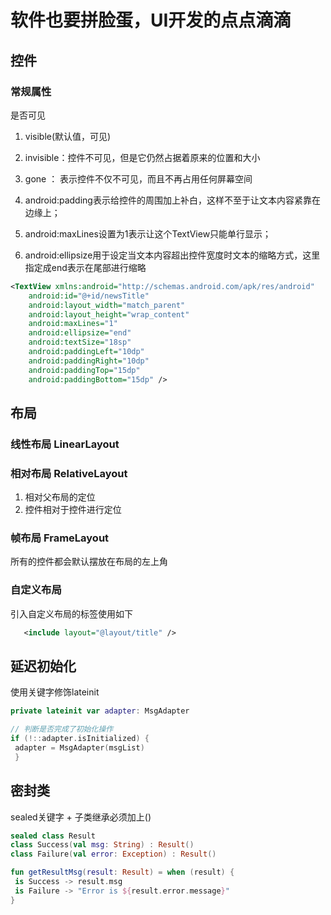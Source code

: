 # 软件也要拼脸蛋，UI开发的点点滴滴

## 控件


### 常规属性

是否可见
1. visible(默认值，可见)
2. invisible：控件不可见，但是它仍然占据着原来的位置和大小
3. gone ： 表示控件不仅不可见，而且不再占用任何屏幕空间

1. android:padding表示给控件的周围加上补白，这样不至于让文本内容紧靠在边缘上；
2. android:maxLines设置为1表示让这个TextView只能单行显示；
3. android:ellipsize用于设定当文本内容超出控件宽度时文本的缩略方式，这里指定成end表示在尾部进行缩略

```xml
<TextView xmlns:android="http://schemas.android.com/apk/res/android"
    android:id="@+id/newsTitle"
    android:layout_width="match_parent"
    android:layout_height="wrap_content"
    android:maxLines="1"
    android:ellipsize="end"
    android:textSize="18sp"
    android:paddingLeft="10dp"
    android:paddingRight="10dp"
    android:paddingTop="15dp"
    android:paddingBottom="15dp" />

```


## 布局

### 线性布局 LinearLayout


### 相对布局 RelativeLayout

1. 相对父布局的定位
2. 控件相对于控件进行定位   

### 帧布局 FrameLayout
所有的控件都会默认摆放在布局的左上角



### 自定义布局

引入自定义布局的标签使用如下

```xml
   <include layout="@layout/title" />

```
## 延迟初始化

使用关键字修饰lateinit
```kotlin
private lateinit var adapter: MsgAdapter

// 判断是否完成了初始化操作
if (!::adapter.isInitialized) {
 adapter = MsgAdapter(msgList)
 }

```


## 密封类
sealed关键字 + 子类继承必须加上()
```kotlin 
sealed class Result
class Success(val msg: String) : Result()
class Failure(val error: Exception) : Result()

fun getResultMsg(result: Result) = when (result) {
 is Success -> result.msg
 is Failure -> "Error is ${result.error.message}"
}
```
